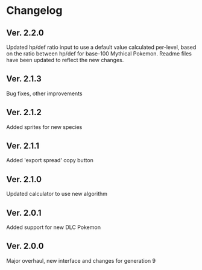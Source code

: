# Changelog

## Ver. 2.2.0

Updated hp/def ratio input to use a default value calculated
per-level, based on the ratio between hp/def for base-100
Mythical Pokemon. Readme files have been updated to 
reflect the new changes.

## Ver. 2.1.3

Bug fixes, other improvements

## Ver. 2.1.2

Added sprites for new species

## Ver. 2.1.1

Added 'export spread' copy button

## Ver. 2.1.0

Updated calculator to use new algorithm

## Ver. 2.0.1

Added support for new DLC Pokemon

## Ver. 2.0.0

Major overhaul, new interface and changes for generation 9
